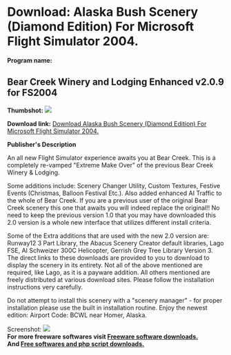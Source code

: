 # Download: Alaska Bush Scenery (Diamond Edition) For Microsoft Flight Simulator 2004.

**Program name:**

## Bear Creek Winery and Lodging Enhanced v2.0.9 for FS2004

  
**Thumbshot:** ![](http://www.freewarefiles.com/screenshot/bcwl2.jpg)   
  
**Download link:** [Download Alaska Bush Scenery (Diamond Edition) For Microsoft Flight Simulator 2004.](http://freesoftwares.boysofts.com/Bear-Creek-Winery-And-Lodging-Enhanced-V-For-FS_program_20303.html)  
  


**Publisher's Description**  
  


An all new Flight Simulator experience awaits you at Bear Creek. This is a completely re-vamped "Extreme Make Over" of the previous Bear Creek Winery & Lodging. 

Some additions include: Scenery Changer Utility, Custom Textures, Festive Events (Christmas, Balloon Festival Etc.). Also added enhanced AI Traffic to the whole of Bear Creek. If you are a previous user of the original Bear Creek scenery this one that awaits you will indeed replace the original!! No need to keep the previous version 1.0 that you may have downloaded this 2.0 version is a whole new interface that utilizes different install criteria. 

Some of the Extra additions that are used with the new 2.0 version are: Runway12 3 Part Library, the Abacus Scenery Creator default libraries, Lago FSE, AI Schweizer 300C Helicopter, Gerrish Grey Tree Library Version 3. The direct links to these downloads are provided to you to download to display the scenery in its entirety. Not all of the above mentioned are required, like Lago, as it is a payware addition. All others mentioned are freely distributed at various download sites. Please follow the installation instructions very carefully. 

Do not attempt to install this scenery with a "scenery manager" - for proper installation please use the built in installation routine. Enjoy the newest edition: Airport Code: BCWL near Homer, Alaska. 

  
  
Screenshot: ![](http://www.freewarefiles.com/screenshot/bcwl2.jpg)   
**For more freeware softwares visit [Freeware software downloads.](http://freesoftwares.boysofts.com/)**   
**And [Free softwares and php script downloads.](http://www.boysofts.com/)**
